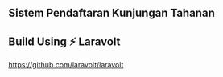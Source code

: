 ## Sistem Pendaftaran Kunjungan Tahanan

## Build Using :zap: Laravolt

https://github.com/laravolt/laravolt